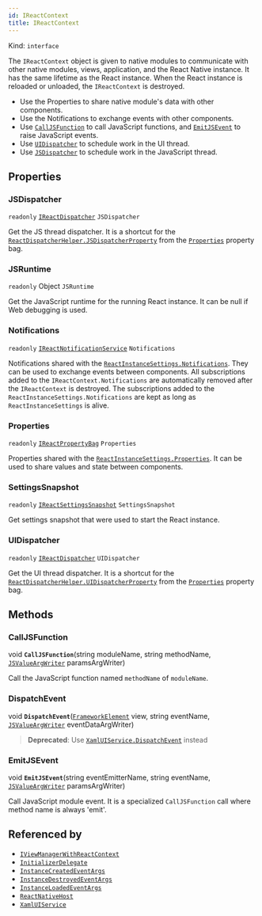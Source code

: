 ```yaml
---
id: IReactContext
title: IReactContext
---
```


Kind: `interface`



The `IReactContext` object is given to native modules to communicate with other native modules, views, application, and the React Native instance. 
It has the same lifetime as the React instance. When the React instance is reloaded or unloaded, the `IReactContext` is destroyed. 
- Use the Properties to share native module's data with other components. 
- Use the Notifications to exchange events with other components. 
- Use [`CallJSFunction`](#calljsfunction) to call JavaScript functions, and [`EmitJSEvent`](#emitjsevent) to raise JavaScript events. 
- Use [`UIDispatcher`](#uidispatcher) to schedule work in the UI thread. 
- Use [`JSDispatcher`](#jsdispatcher) to schedule work in the JavaScript thread.

## Properties
### JSDispatcher
`readonly`  [`IReactDispatcher`](IReactDispatcher) `JSDispatcher`

Get the JS thread dispatcher. 
It is a shortcut for the [`ReactDispatcherHelper.JSDispatcherProperty`](ReactDispatcherHelper#jsdispatcherproperty) from the [`Properties`](#properties-1) property bag.

### JSRuntime
`readonly`  Object `JSRuntime`

Get the JavaScript runtime for the running React instance. It can be null if Web debugging is used.

### Notifications
`readonly`  [`IReactNotificationService`](IReactNotificationService) `Notifications`

Notifications shared with the [`ReactInstanceSettings.Notifications`](ReactInstanceSettings#notifications). They can be used to exchange events between components. 
All subscriptions added to the `IReactContext.Notifications` are automatically removed after the `IReactContext` is destroyed. 
The subscriptions added to the `ReactInstanceSettings.Notifications` are kept as long as `ReactInstanceSettings` is alive.

### Properties
`readonly`  [`IReactPropertyBag`](IReactPropertyBag) `Properties`

Properties shared with the [`ReactInstanceSettings.Properties`](ReactInstanceSettings#properties-1). It can be used to share values and state between components.

### SettingsSnapshot
`readonly`  [`IReactSettingsSnapshot`](IReactSettingsSnapshot) `SettingsSnapshot`

Get settings snapshot that were used to start the React instance.

### UIDispatcher
`readonly`  [`IReactDispatcher`](IReactDispatcher) `UIDispatcher`

Get the UI thread dispatcher. 
It is a shortcut for the [`ReactDispatcherHelper.UIDispatcherProperty`](ReactDispatcherHelper#uidispatcherproperty) from the [`Properties`](#properties-1) property bag.



## Methods
### CallJSFunction
void **`CallJSFunction`**(string moduleName, string methodName, [`JSValueArgWriter`](JSValueArgWriter) paramsArgWriter)

Call the JavaScript function named `methodName` of `moduleName`.



### DispatchEvent
void **`DispatchEvent`**([`FrameworkElement`](https://docs.microsoft.com/uwp/api/Windows.UI.Xaml.FrameworkElement) view, string eventName, [`JSValueArgWriter`](JSValueArgWriter) eventDataArgWriter)

> **Deprecated**: Use [`XamlUIService.DispatchEvent`](XamlUIService#dispatchevent) instead



### EmitJSEvent
void **`EmitJSEvent`**(string eventEmitterName, string eventName, [`JSValueArgWriter`](JSValueArgWriter) paramsArgWriter)

Call JavaScript module event. It is a specialized `CallJSFunction` call where method name is always 'emit'.






## Referenced by
- [`IViewManagerWithReactContext`](IViewManagerWithReactContext)
- [`InitializerDelegate`](InitializerDelegate)
- [`InstanceCreatedEventArgs`](InstanceCreatedEventArgs)
- [`InstanceDestroyedEventArgs`](InstanceDestroyedEventArgs)
- [`InstanceLoadedEventArgs`](InstanceLoadedEventArgs)
- [`ReactNativeHost`](ReactNativeHost)
- [`XamlUIService`](XamlUIService)

